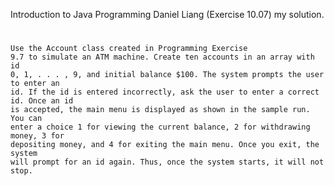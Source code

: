 Introduction to Java Programming Daniel Liang (Exercise 10.07) my solution.
#
    Use the Account class created in Programming Exercise
    9.7 to simulate an ATM machine. Create ten accounts in an array with id
    0, 1, . . . , 9, and initial balance $100. The system prompts the user to enter an
    id. If the id is entered incorrectly, ask the user to enter a correct id. Once an id
    is accepted, the main menu is displayed as shown in the sample run. You can
    enter a choice 1 for viewing the current balance, 2 for withdrawing money, 3 for
    depositing money, and 4 for exiting the main menu. Once you exit, the system
    will prompt for an id again. Thus, once the system starts, it will not stop.
